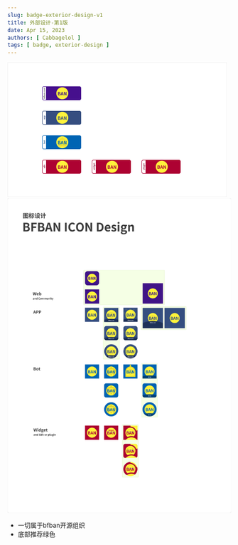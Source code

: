 ```yaml
---
slug: badge-exterior-design-v1
title: 外部设计-第1版
date: Apr 15, 2023
authors: [ Cabbagelol ]
tags: [ badge, exterior-design ]
---
```


![](https://github.com/BFBAN/exterior-design/blob/main/Materials/_Friendly-link-Icon.png?raw=true)
![](https://github.com/BFBAN/exterior-design/blob/main/Materials/_Big-Picture.png?raw=true)

- 一切属于bfban开源组织
- 底部推荐绿色
